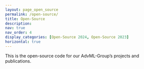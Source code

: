 ```yaml
---
layout: page_open_source
permalink: /open-source/
title: Open-Source
description:
nav: true
nav_order: 4
display_categories: [Open-Source 2024, Open-Source 2023]
horizontal: true
---
```




This is the open-source code for our AdvML-Group’s projects and publications.

